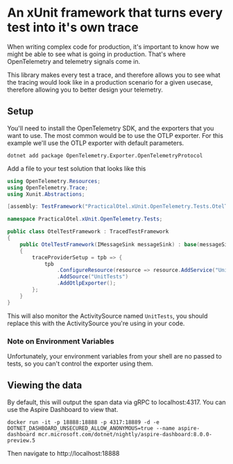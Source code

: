 # An xUnit framework that turns every test into it's own trace

When writing complex code for production, it's important to know how we might be able to see what is going in production. That's where OpenTelemetry and telemetry signals come in.

This library makes every test a trace, and therefore allows you to see what the tracing would look like in a production scenario for a given usecase, therefore allowing you to better design your telemetry.

## Setup

You'll need to install the OpenTelemetry SDK, and the exporters that you want to use. The most common would be to use the OTLP exporter. For this example we'll use the OTLP exporter with default parameters.

```shell
dotnet add package OpenTelemetry.Exporter.OpenTelemetryProtocol
```

Add a file to your test solution that looks like this

```csharp
using OpenTelemetry.Resources;
using OpenTelemetry.Trace;
using Xunit.Abstractions;

[assembly: TestFramework("PracticalOtel.xUnit.OpenTelemetry.Tests.OtelTestFramework", "PracticalOtel.xUnit.OpenTelemetry.Tests")]

namespace PracticalOtel.xUnit.OpenTelemetry.Tests;

public class OtelTestFramework : TracedTestFramework
{
    public OtelTestFramework(IMessageSink messageSink) : base(messageSink)
    {
        traceProviderSetup = tpb => {
            tpb
                .ConfigureResource(resource => resource.AddService("Unit-Tests"))
                .AddSource("UnitTests")
                .AddOtlpExporter();
        };
    }
}
```

This will also monitor the ActivitySource named `UnitTests`, you should replace this with the ActivitySource you're using in your code.

### Note on Environment Variables

Unfortunately, your environment variables from your shell are no passed to tests, so you can't control the exporter using them.

## Viewing the data

By default, this will output the span data via gRPC to localhost:4317. You can use the Aspire Dashboard to view that.

```shell
docker run -it -p 18888:18888 -p 4317:18889 -d -e DOTNET_DASHBOARD_UNSECURED_ALLOW_ANONYMOUS=true --name aspire-dashboard mcr.microsoft.com/dotnet/nightly/aspire-dashboard:8.0.0-preview.5
```

Then navigate to http://localhost:18888
